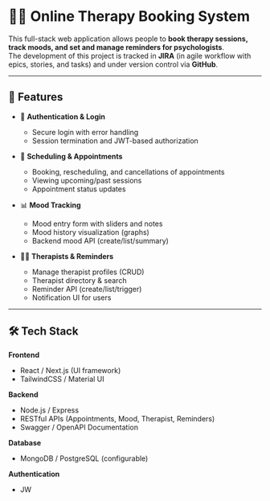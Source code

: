 # 🧑‍⚕️ Online Therapy Booking System

This full-stack web application allows people to **book therapy sessions, track moods, and set and manage reminders for psychologists**.  
The development of this project is tracked in **JIRA** (in agile workflow with epics, stories, and tasks) and under version control via **GitHub**.

---

## 🚀 Features

- 🔐 **Authentication & Login**
  - Secure login with error handling
  - Session termination and JWT-based authorization

- 📅 **Scheduling & Appointments**
  - Booking, rescheduling, and cancellations of appointments
  - Viewing upcoming/past sessions
  - Appointment status updates

- 📊 **Mood Tracking**
  - Mood entry form with sliders and notes
  - Mood history visualization (graphs)
  - Backend mood API (create/list/summary)

- 👩‍⚕️ **Therapists & Reminders**
  - Manage therapist profiles (CRUD)
  - Therapist directory & search
  - Reminder API (create/list/trigger)
  - Notification UI for users

---

## 🛠️ Tech Stack

**Frontend**
- React / Next.js (UI framework)
- TailwindCSS / Material UI

**Backend**
- Node.js / Express
- RESTful APIs (Appointments, Mood, Therapist, Reminders)
- Swagger / OpenAPI Documentation

**Database**
- MongoDB / PostgreSQL (configurable)

**Authentication**
- JW
